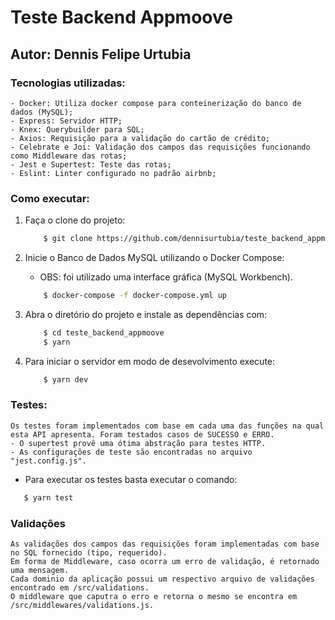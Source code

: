 # Teste Backend Appmoove

## Autor: Dennis Felipe Urtubia

### Tecnologias utilizadas:
    - Docker: Utiliza docker compose para conteinerização do banco de dados (MySQL);
    - Express: Servidor HTTP;
    - Knex: Querybuilder para SQL;
    - Axios: Requisição para a validação do cartão de crédito; 
    - Celebrate e Joi: Validação dos campos das requisições funcionando como Middleware das rotas;
    - Jest e Supertest: Teste das rotas;
    - Eslint: Linter configurado no padrão airbnb;

### Como executar:
1. Faça o clone do projeto:
    ```bash
        $ git clone https://github.com/dennisurtubia/teste_backend_appmoove.git
    ```
2. Inicie o Banco de Dados MySQL utilizando o Docker Compose: 
    -   OBS: foi utilizado uma interface gráfica (MySQL Workbench).
    ```bash
        $ docker-compose -f docker-compose.yml up 
    ```   

3. Abra o diretório do projeto e instale as dependências com:
    ```bash
        $ cd teste_backend_appmoove
        $ yarn
    ```
4. Para iniciar o servidor em modo de desevolvimento execute:
    ```bash
        $ yarn dev 
    ```

### Testes:
    Os testes foram implementados com base em cada uma das funções na qual esta API apresenta. Foram testados casos de SUCESSO e ERRO.
    - O supertest provê uma ótima abstração para testes HTTP.
    - As configurações de teste são encontradas no arquivo "jest.config.js".

- Para executar os testes basta executar o comando:
 ```bash
    $ yarn test 
```

### Validações
    As validações dos campos das requisições foram implementadas com base no SQL fornecido (tipo, requerido).
    Em forma de Middleware, caso ocorra um erro de validação, é retornado uma mensagem.
    Cada dominio da aplicação possui um respectivo arquivo de validações encontrado em /src/validations.
    O middleware que caputra o erro e retorna o mesmo se encontra em /src/middlewares/validations.js.